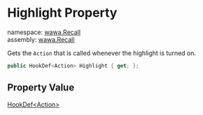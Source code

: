 # Highlight Property

namespace: [wawa\.Recall](../../wawa.Recall.md)<br />
assembly: [wawa\.Recall](../../../wawa.Recall.md)

Gets the `Action` that is called whenever the highlight is turned on\.

```csharp
public HookDef<Action> Highlight { get; };
```

## Property Value

[HookDef\<Action\>](../../../wawa.Recall/wawa.Recall/HookDef\`1.md)

